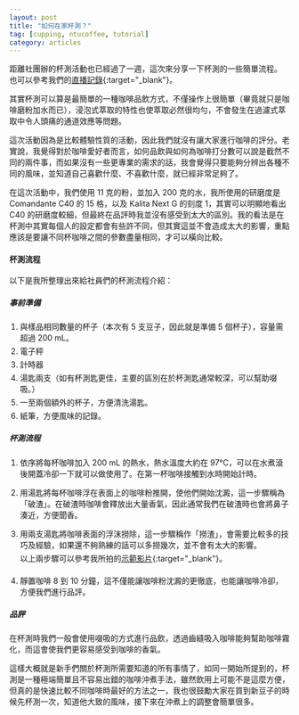 ```yaml
---
layout: post
title: "如何在家杯測？"
tag: [cupping, ntucoffee, tutorial]
category: articles
---
```


距離社團辦的杯測活動也已經過了一週，這次來分享一下杯測的一些簡單流程。  
也可以參考我們的[直播記錄](https://fb.watch/v/_lG3SDlp/){:target="_blank"}。

其實杯測可以算是最簡單的一種咖啡品飲方式，不僅操作上很簡單（畢竟就只是咖啡磨粉加水而已），浸泡式萃取的特性也使萃取必然很均勻，不會發生在過濾式萃取中令人頭痛的通道效應等問題。

這次活動因為是比較體驗性質的活動，因此我們就沒有讓大家進行咖啡的評分。老實說，我覺得對於咖啡愛好者而言，如何品飲與如何為咖啡打分數可以說是截然不同的兩件事，而如果沒有一些更專業的需求的話，我會覺得只要能夠分辨出各種不同的風味，並知道自己喜歡什麼、不喜歡什麼，就已經非常足夠了。

在這次活動中，我們使用 11 克的粉，並加入 200 克的水，我所使用的研磨度是 Comandante C40 的 15 格，以及 Kalita Next G 的刻度 1，其實可以明顯地看出 C40 的研磨度較細，但最終在品評時我並沒有感受到太大的區別。我的看法是在杯測中其實每個人的設定都會有些許不同，但其實這並不會造成太大的影響，重點應該是要讓不同杯咖啡之間的參數盡量相同，才可以橫向比較。

#### 杯測流程

以下是我所整理出來給社員們的杯測流程介紹：

##### 事前準備

1. 與樣品相同數量的杯子（本次有 5 支豆子，因此就是準備 5 個杯子），容量需超過 200 mL。
2. 電子秤
3. 計時器
4. 湯匙兩支（如有杯測匙更佳，主要的區別在於杯測匙通常較深，可以幫助啜吸。）
5. 一至兩個額外的杯子，方便清洗湯匙。
6. 紙筆，方便風味的記錄。

##### 杯測流程

1. 依序將每杯咖啡加入 200 mL 的熱水，熱水溫度大約在 97°C，可以在水煮滾後開蓋冷卻一下就可以做使用了。在第一杯咖啡接觸到水時開始計時。
2. 用湯匙將每杯咖啡浮在表面上的咖啡粉推開，使他們開始沈澱，這一步驟稱為「破渣」。在破渣時咖啡會釋放出大量香氣，因此通常我們在破渣時也會將鼻子湊近，方便聞香。
3. 用兩支湯匙將咖啡表面的浮沫撈除，這一步驟稱作「撈渣」，會需要比較多的技巧及經驗，如果還不夠熟練的話可以多撈幾次，並不會有太大的影響。 
    
   - 以上兩步驟可以參考我所拍的[示範影片](https://youtu.be/djZcIP9dsvo){:target="_blank"}。
4. 靜置咖啡 8 到 10 分鐘，這不僅能讓咖啡粉沈澱的更徹底，也能讓咖啡冷卻，方便我們進行品評。

##### 品評

在杯測時我們一般會使用啜吸的方式進行品飲，透過齒縫吸入咖啡能夠幫助咖啡霧化，而這會使我們更容易感受到咖啡的香氣。

<p style="margin-bottom: 0px;">這樣大概就是新手們關於杯測所需要知道的所有事情了，如同一開始所提到的，杯測是一種極端簡單且不容易出錯的咖啡沖煮手法，雖然飲用上可能不是這麼方便，但真的是快速比較不同咖啡時最好的方法之一，我也很鼓勵大家在買到新豆子的時候先杯測一次，知道他大致的風味，接下來在沖煮上的調整會簡單很多。</p>

<style>
ol, ul {
  padding-left: 1.2rem;
  margin-left: 0px;
  margin-bottom: 20px;
}

li {
  margin-bottom: 4px;
}

li:last-child {
  margin-bottom: 0px;
}

li p {
  margin-bottom: 4px;
}

ul {
  list-style: none;
  padding-left: 0px;
}

h6 {
  font-size: 18px;
}
</style>